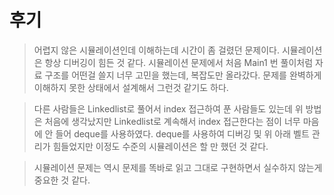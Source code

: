 # 후기

> 어렵지 않은 시뮬레이션인데 이해하는데 시간이 좀 걸렸던 문제이다.
> 시뮬레이션은 항상 디버깅이 힘든 것 같다.
> 시뮬레이션 문제에서 처음 Main1 번 풀이처럼 자료 구조를 어떤걸 쓸지 너무 고민을 했는데, 복잡도만 올라갔다.
> 문제를 완벽하게 이해하지 못한 상태에서 설계해서 그런것 같기도 하다.

> 다른 사람들은 Linkedlist로 풀어서 index 접근하여 푼 사람들도 있는데
> 위 방법은 처음에 생각났지만 Linkedlist로 계속해서 index 접근한다는 점이 너무 마음에 안 들어 deque를 사용하였다.
> deque를 사용하여 디버깅 및 위 아래 벨트 관리가 힘들었지만 이정도 수준의 시뮬레이션은 할 만 했던 것 같다.

> 시뮬레이션 문제는 역시 문제를 똑바로 읽고 그대로 구현하면서 실수하지 않는게 중요한 것 같다.

